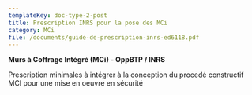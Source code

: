 ```yaml
---
templateKey: doc-type-2-post
title: Prescription INRS pour la pose des MCi
category: MCi
file: /documents/guide-de-prescription-inrs-ed6118.pdf
---
```

**Murs à Coffrage Intégré (MCi) - OppBTP / INRS**

P﻿rescription minimales à intégrer à la conception du procedé constructif MCI pour une mise en oeuvre en sécurité